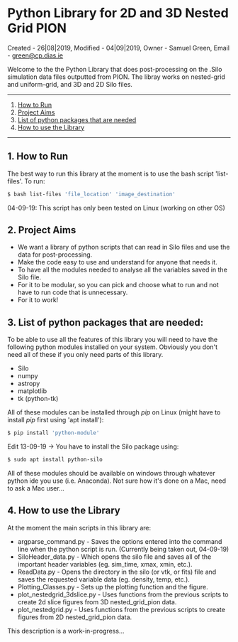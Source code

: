 # Python Library for 2D and 3D Nested Grid PION
Created - 26|08|2019,
Modified - 04|09|2019,
Owner - Samuel Green,
Email - green@cp.dias.ie

Welcome to the the Python Library that does post-processing on the .Silo simulation data files outputted from PION. The libray works on nested-grid and uniform-grid, and 3D and 2D Silo files.


- - -
1. [How to Run](#run)
2. [Project Aims](#aims)
3. [List of python packages that are needed](#package)
4. [How to use the Library](#how)

- - -
<a name="run"></a>

## 1\. How to Run

The best way to run this library at the moment is to use the bash script 'list-files'. To run:
```sh
$ bash list-files 'file_location' 'image_destination'
```

04-09-19: This script has only been tested on Linux (working on other OS)

<a name="aims"></a>

## 2\. Project Aims

* We want a library of python scripts that can read in Silo files and use the data for post-processing.
* Make the code easy to use and understand for anyone that needs it.
* To have all the modules needed to analyse all the variables saved in the Silo file.
* For it to be modular, so you can pick and choose what to run and not have to run code that is unnecessary.
* For it to work!

<a name="package"></a>

## 3\. List of python packages that are needed:
To be able to use all the features of this library you will need to have the following python 
modules installed on your system. Obviously you don't need all of these if you only need parts of this library.

* Silo
* numpy
* astropy
* matplotlib
* tk (python-tk)

All of these modules can be installed through _pip_ on Linux (might have to install _pip_ first using 'apt install'):

```sh
$ pip install 'python-module'
```
Edit 13-09-19 -> You have to install the Silo package using:

```sh
$ sudo apt install python-silo
```
All of these modules should be available on windows through whatever python ide you use (i.e. Anaconda). Not sure how it's done on a Mac, need to ask a Mac user...

<a name="how"></a>

## 4\. How to use the Library

At the moment the main scripts in this library are:

* argparse_command.py - Saves the options entered into the command line when the python script is run. (Currently being taken out, 04-09-19)
* SiloHeader\_data.py - Which opens the silo file and saves all of the important header variables (eg. sim_time, xmax, xmin, etc.).
* ReadData.py - Opens the directory in the silo (or vtk, or fits) file and saves the requested variable data (eg. density, temp, etc.).
* Plotting_Classes.py - Sets up the plotting function and the figure. 
* plot\_nestedgrid\_3dslice.py -  Uses functions from the previous scripts to create 2d slice figures from 3D nested\_grid_pion data.
* plot\_nestedgrid.py - Uses functions from the previous scripts to create figures from 2D nested\_grid_pion data. 


This description is a work-in-progress...
